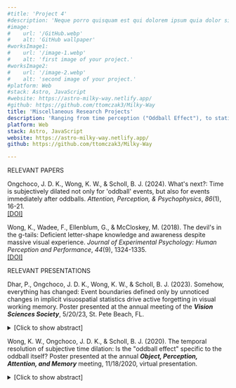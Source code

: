 ```yaml
---
#title: 'Project 4'
#description: 'Neque porro quisquam est qui dolorem ipsum quia dolor sit amet, consectetur, adipisci'
#image:
#    url: '/GitHub.webp'
#    alt: 'GitHub wallpaper'
#worksImage1:
#    url: '/image-1.webp'
#    alt: 'first image of your project.'
#worksImage2:
#    url: '/image-2.webp'
#    alt: 'second image of your project.'
#platform: Web
#stack: Astro, JavaScript
#website: https://astro-milky-way.netlify.app/
#github: https://github.com/ttomczak3/Milky-Way
title: 'Miscellaneous Research Projects'
description: 'Ranging from time perception ("Oddball Effect"), to statistical learning, and to the letter "G"!'
platform: Web
stack: Astro, JavaScript
website: https://astro-milky-way.netlify.app/
github: https://github.com/ttomczak3/Milky-Way

---
```


<p></p><span class="badge badge--item">RELEVANT PAPERS</span>
<p class="p1">
    Ongchoco, J. D. K., Wong, K. W., & Scholl, B. J. (2024). 
    What's next?: Time is subjectively dilated not only for 'oddball' events, but also for events immediately after oddballs. 
    <i>Attention, Perception, & Psychophysics</i>, <i>86</i>(1), 16-21.
    <br><a class="footer__link" href="https://doi.org/10.3758/s13414-023-02800-7" target="_blank">[DOI]</a>
</p>
<p class="p1">
    Wong, K., Wadee, F., Ellenblum, G., & McCloskey, M. (2018). 
    The devil's in the g-tails: Deficient letter-shape knowledge and awareness despite massive visual experience. 
    <i>Journal of Experimental Psychology: Human Perception and Performance</i>, <i>44</i>(9), 1324-1335.
    <br><a class="footer__link" href="https://pubmed.ncbi.nlm.nih.gov/29608074/" target="_blank">[DOI]</a>
</p>


<p></p><span class="badge badge--item">RELEVANT PRESENTATIONS</span>
<p class="p1">
    Dhar, P., Ongchoco, J. D. K., Wong, K. W., & Scholl, B. J. (2023). 
    Somehow, everything has changed: Event boundaries defined only by unnoticed changes in implicit visuospatial statistics drive active forgetting in visual working memory. 
    Poster presented at the annual meeting of the <b><i>Vision Sciences Society</i></b>, 
    5/20/23, St. Pete Beach, FL.  
</p>
    <details><summary>[Click to show abstract]</summary>
        <p>Visual memories can fade not only due to interference and decay, but also due to ‘active forgetting’. Perhaps the most salient example of this involves visual event segmentation: both recognition and recall decline when observers experience event boundaries (e.g. when a visual feature suddenly changes, or when they see themselves pass through a doorway while walking down a long hallway). Such effects are often assumed to be adaptive: event boundaries are taken as cues that the statistics of the world are likely to have changed, rendering pre-boundary memories obsolete. In previous work, however, the event boundaries have always been explicit, with pre- and post-boundary stimuli having similar or identical visual statistics. Here we reversed this pattern: is active forgetting triggered even by completely unnoticed changes in implicit visual statistics, without any overt segmentation cues? Subjects viewed a list of pseudowords for 5 seconds, and later their recognition memory was tested. Critically, they viewed a sequence of images between study and test that either did or did not contain an event boundary defined purely by changes in implicit statistics. Inspired by studies of visual statistical learning, images consisted of differently colored dots positioned within a 3x3 grid. Images contained spatial regularities in the dots’ relative positions despite randomized absolute positioning (such that a red dot was always directly above a blue dot, e.g.). For some subjects, these spatial statistics remained constant; for others, they changed midway through the sequence. Even when subjects were unaware of the implicit statistical patterns, those patterns still influenced resulting memory performance — with impaired recognition (as measured by d’) for subjects who viewed sequences with a change in statistics. Thus, active forgetting due to event segmentation does not depend on observers consciously noticing event boundaries, but rather reflects the underlying architecture of visual working memory.
        </p>
    </details>

<p class="p1">
    Wong, K. W., Ongchoco, J. D. K., & Scholl, B. J. (2020).
    The temporal resolution of subjective time dilation: Is the "oddball effect" specific to the oddball itself? 
    Poster presented at the annual <b><i>Object, Perception, Attention, and Memory</i></b> meeting, 11/18/2020, virtual presentation.
</p>
    <details><summary>[Click to show abstract]</summary>
        <p>In the ‘oddball effect’, a single object which grows in size (in a sequence of otherwise-static objects) appears to last longer.  Here we explore the temporal resolution of this effect: is oddball-induced time dilation specific to the oddball itself?  Observers viewed sequences of static colored discs with a single oddball, and across trials reproduced various discs’ durations.  We observed time dilation not only for the oddball disc itself, but also for the immediately following (but not preceding) disc.  Oddballs may orient attention not only to the present moment, but also to what is about to unfold next.
        </p>
    </details>
